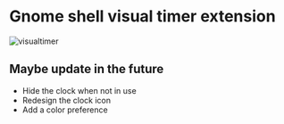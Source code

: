# Gnome shell visual timer extension

![visualtimer](https://user-images.githubusercontent.com/57099061/229277769-a924a233-1441-46dc-a33e-873c7b6afc48.png)

## Maybe update in the future
- Hide the clock when not in use 
- Redesign the clock icon
- Add a color preference
